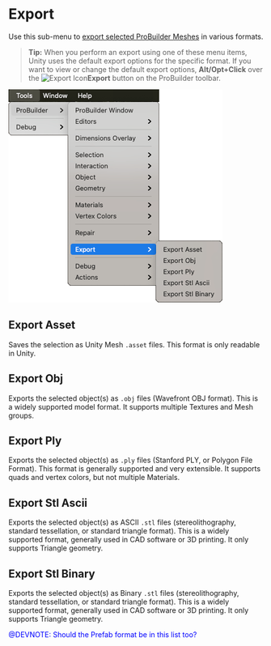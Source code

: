# Export

Use this sub-menu to [export selected ProBuilder Meshes](workdlow) in various formats. 

> **Tip:** When you perform an export using one of these menu items, Unity uses the default export options for the specific format. If you want to view or change the default export options, **Alt/Opt+Click** over the ![Export Icon](images/icons/Object_Export.png)**Export** button on the ProBuilder toolbar.

![Tools > ProBuilder > Export menu](images/menu-export.png)

## Export Asset

Saves the selection as Unity Mesh `.asset` files. This format is only readable in Unity.

## Export Obj

Exports the selected object(s) as `.obj` files (Wavefront OBJ format). This is a widely supported model format. It supports multiple Textures and Mesh groups.

## Export Ply

Exports the selected object(s) as `.ply` files (Stanford PLY, or Polygon File Format). This format is generally supported and very extensible. It supports quads and vertex colors, but not multiple Materials.

## Export Stl Ascii

Exports the selected object(s) as ASCII `.stl` files (stereolithography, standard tessellation, or standard triangle format). This is a widely supported format, generally used in CAD software or 3D printing. It only supports Triangle geometry.

## Export Stl Binary

Exports the selected object(s) as Binary `.stl` files (stereolithography, standard tessellation, or standard triangle format). This is a widely supported format, generally used in CAD software or 3D printing. It only supports Triangle geometry.

<span style="color:blue">@DEVNOTE: Should the Prefab format be in this list too?</span>